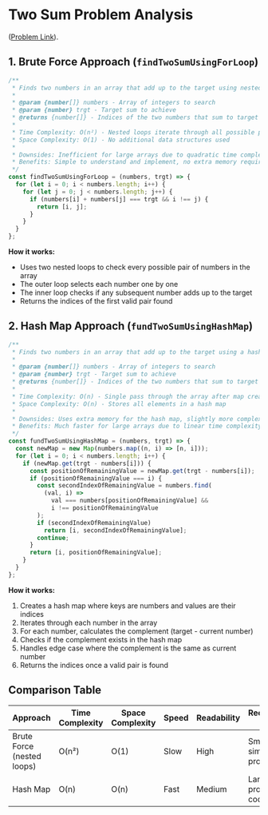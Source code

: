 # Two Sum Problem Analysis

([Problem Link](https://leetcode.com/problems/two-sum/)).

## 1. Brute Force Approach (`findTwoSumUsingForLoop`)

```javascript
/**
 * Finds two numbers in an array that add up to the target using nested loops
 *
 * @param {number[]} numbers - Array of integers to search
 * @param {number} trgt - Target sum to achieve
 * @returns {number[]} - Indices of the two numbers that sum to target
 *
 * Time Complexity: O(n²) - Nested loops iterate through all possible pairs
 * Space Complexity: O(1) - No additional data structures used
 *
 * Downsides: Inefficient for large arrays due to quadratic time complexity
 * Benefits: Simple to understand and implement, no extra memory required
 */
const findTwoSumUsingForLoop = (numbers, trgt) => {
  for (let i = 0; i < numbers.length; i++) {
    for (let j = 0; j < numbers.length; j++) {
      if (numbers[i] + numbers[j] === trgt && i !== j) {
        return [i, j];
      }
    }
  }
};
```

**How it works:**

- Uses two nested loops to check every possible pair of numbers in the array
- The outer loop selects each number one by one
- The inner loop checks if any subsequent number adds up to the target
- Returns the indices of the first valid pair found

## 2. Hash Map Approach (`fundTwoSumUsingHashMap`)

```javascript
/**
 * Finds two numbers in an array that add up to the target using a hash map
 *
 * @param {number[]} numbers - Array of integers to search
 * @param {number} trgt - Target sum to achieve
 * @returns {number[]} - Indices of the two numbers that sum to target
 *
 * Time Complexity: O(n) - Single pass through the array after map creation
 * Space Complexity: O(n) - Stores all elements in a hash map
 *
 * Downsides: Uses extra memory for the hash map, slightly more complex logic
 * Benefits: Much faster for large arrays due to linear time complexity
 */
const fundTwoSumUsingHashMap = (numbers, trgt) => {
  const newMap = new Map(numbers.map((n, i) => [n, i]));
  for (let i = 0; i < numbers.length; i++) {
    if (newMap.get(trgt - numbers[i])) {
      const positionOfRemainingValue = newMap.get(trgt - numbers[i]);
      if (positionOfRemainingValue === i) {
        const secondIndexOfRemainingValue = numbers.find(
          (val, i) =>
            val === numbers[positionOfRemainingValue] &&
            i !== positionOfRemainingValue
        );
        if (secondIndexOfRemainingValue)
          return [i, secondIndexOfRemainingValue];
        continue;
      }
      return [i, positionOfRemainingValue];
    }
  }
};
```

**How it works:**

1. Creates a hash map where keys are numbers and values are their indices
2. Iterates through each number in the array
3. For each number, calculates the complement (target - current number)
4. Checks if the complement exists in the hash map
5. Handles edge case where the complement is the same as current number
6. Returns the indices once a valid pair is found

## Comparison Table

| Approach                   | Time Complexity | Space Complexity | Speed | Readability | Recommended Use               |
| -------------------------- | --------------- | ---------------- | ----- | ----------- | ----------------------------- |
| Brute Force (nested loops) | O(n²)           | O(1)             | Slow  | High        | Small arrays, simple problems |
| Hash Map                   | O(n)            | O(n)             | Fast  | Medium      | Large arrays, production code |
